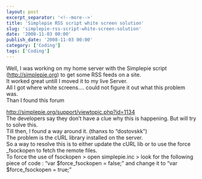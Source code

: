 ```yaml
---
layout: post
excerpt_separator: '<!--more-->'
title: 'Simplepie RSS script white screen solution'
slug: 'simplepie-rss-script-white-screen-solution'
date: '2008-11-03 00:00'
publish_date: '2008-11-03 00:00'
category: ['Coding']
tags: ['Coding']
---
```

Well, I was working on my home server with the Simplepie script
(<http://simplepie.org>) to get some RSS feeds on a site.  
It worked great untill I moved it to my live Server.  
All I got where white screens…. could not figure it out what this problem was.  
Than I found this forum  
  
  
<http://simplepie.org/support/viewtopic.php?id=1134>  
The developers say they don’t have a clue why this is happening. But will try
to solve this.  
Till then, I found a way around it. (thanxs to “dostovskk”)  
The problem is the cURL library installed on the server.  
So a way to resolve this is to either update the cURL lib or to use the force
_fsockopen to fetch the remote files.  
To force the use of fsockopen > open simplepie.inc > look for the following
piece of code : “var $force_fsockopen = false;” and change it to “var
$force_fsockopen = true;”


